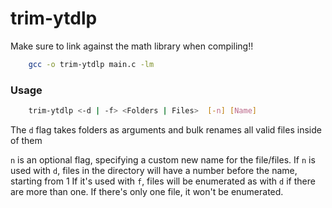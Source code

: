 # trim-ytdlp

Make sure to link against the math library when compiling!!

```bash
    gcc -o trim-ytdlp main.c -lm
```

### Usage
```bash
    trim-ytdlp <-d | -f> <Folders | Files>  [-n] [Name]
```
The ``` d ``` flag takes folders as arguments and bulk renames all valid files inside of them

```n``` is an optional flag, specifying a custom new name for the file/files.
If ```n``` is used with ```d```, files in the directory will have a number before the name, starting from 1
If it's used with ```f```, files will be enumerated as with ```d``` if there are more than one. If there's only
one file, it won't be enumerated.